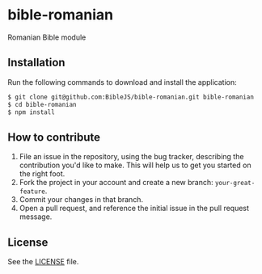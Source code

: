 # bible-romanian
Romanian Bible module

## Installation
Run the following commands to download and install the application:

```sh
$ git clone git@github.com:BibleJS/bible-romanian.git bible-romanian
$ cd bible-romanian
$ npm install
```

## How to contribute

1. File an issue in the repository, using the bug tracker, describing the
   contribution you'd like to make. This will help us to get you started on the
   right foot.
2. Fork the project in your account and create a new branch:
   `your-great-feature`.
3. Commit your changes in that branch.
4. Open a pull request, and reference the initial issue in the pull request
   message.

## License
See the [LICENSE](./LICENSE) file.
